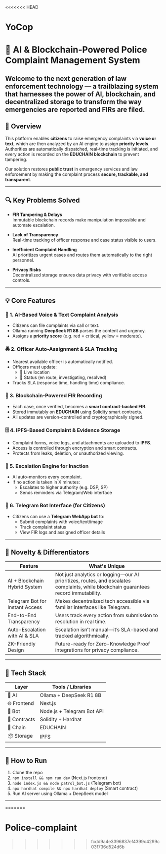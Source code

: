 <<<<<<< HEAD
# YoCop

# 🚨 AI & Blockchain-Powered Police Complaint Management System

Welcome to the next generation of law enforcement technology — a trailblazing system that harnesses the power of AI, blockchain, and decentralized storage to transform the way emergencies are reported and FIRs are filed.
---

## 🌟 Overview

This platform enables **citizens** to raise emergency complaints via **voice or text**, which are then analyzed by an AI engine to assign **priority levels**. Authorities are automatically dispatched, real-time tracking is initiated, and every action is recorded on the **EDUCHAIN blockchain** to prevent tampering.

Our solution restores **public trust** in emergency services and law enforcement by making the complaint process **secure, trackable, and transparent**.

---

## 🔍 Key Problems Solved

- **FIR Tampering & Delays**  
  Immutable blockchain records make manipulation impossible and automate escalation.

- **Lack of Transparency**  
  Real-time tracking of officer response and case status visible to users.

- **Inefficient Complaint Handling**  
  AI prioritizes urgent cases and routes them automatically to the right personnel.

- **Privacy Risks**  
  Decentralized storage ensures data privacy with verifiable access controls.

---

## 💡 Core Features

### 🧠 1. AI-Based Voice & Text Complaint Analysis
- Citizens can file complaints via call or text.
- Ollama running **DeepSeek R1 8B** parses the content and urgency.
- Assigns a **priority score** (e.g. red = critical, yellow = moderate).

### 🚔 2. Officer Auto-Assignment & SLA Tracking
- Nearest available officer is automatically notified.
- Officers must update:
  - 📍 Live location
  - 🚨 Status (en route, investigating, resolved)
- Tracks SLA (response time, handling time) compliance.

### 🔗 3. Blockchain-Powered FIR Recording
- Each case, once verified, becomes a **smart contract-backed FIR**.
- Stored immutably on **EDUCHAIN** using Solidity smart contracts.
- All updates are version-controlled and cryptographically signed.

### 🗄️ 4. IPFS-Based Complaint & Evidence Storage
- Complaint forms, voice logs, and attachments are uploaded to **IPFS**.
- Access is controlled through encryption and smart contracts.
- Protects from leaks, deletion, or unauthorized viewing.

### 🔁 5. Escalation Engine for Inaction
- AI auto-monitors every complaint.
- If no action is taken in X minutes:
  - Escalates to higher authority (e.g. DSP, SP)
  - Sends reminders via Telegram/Web interface

### 🤖 6. Telegram Bot Interface (for Citizens)
- Citizens can use a **Telegram WebApp bot** to:
  - Submit complaints with voice/text/image
  - Track complaint status
  - View FIR logs and assigned officer details

---

## 🧬 Novelty & Differentiators

| Feature                            | What's Unique |
|-----------------------------------|---------------|
| AI + Blockchain Hybrid System     | Not just analytics or logging—our AI prioritizes, routes, and escalates complaints, while blockchain guarantees record immutability. |
| Telegram Bot for Instant Access   | Makes decentralized tech accessible via familiar interfaces like Telegram. |
| End-to-End Transparency           | Users track every action from submission to resolution in real time. |
| Auto-Escalation with AI & SLA     | Escalation isn’t manual—it’s SLA-based and tracked algorithmically. |
| ZK-Friendly Design                | Future-ready for Zero-Knowledge Proof integrations for privacy compliance. |

---

## 🧱 Tech Stack

| Layer        | Tools / Libraries                              |
|--------------|------------------------------------------------|
| 🧠 AI         | Ollama + DeepSeek R1 8B                        |
| 🌐 Frontend  | Next.js                                        |
| 🤖 Bot       | Node.js + Telegram Bot API                     |
| 🧾 Contracts | Solidity + Hardhat                             |
| 🔗 Chain     | EDUCHAIN                                       |
| 📦 Storage   | IPFS                                           |

---

## 🚀 How to Run

1. Clone the repo  
2. `npm install && npm run dev` (Next.js frontend)  
3. `node index.js && node patrol_bot.js` (Telegram bot)  
4. `npx hardhat compile && npx hardhat deploy` (Smart contract)  
5. Run AI server using Ollama + DeepSeek model  

---
=======
# Police-complaint
>>>>>>> fcdd9a4e3396837ef4399c4299c03f736d524d6b
